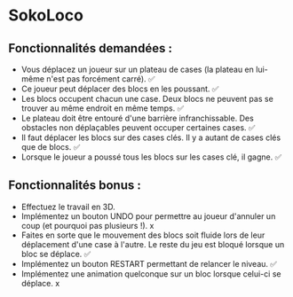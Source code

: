 # SokoLoco

## Fonctionnalités demandées :

- Vous déplacez un joueur sur un plateau de cases (la plateau en lui-même n'est pas forcément carré). ✅
- Ce joueur peut déplacer des blocs en les poussant. ✅
- Les blocs occupent chacun une case. Deux blocs ne peuvent pas se trouver au même endroit en même temps. ✅
- Le plateau doit être entouré d'une barrière infranchissable. Des obstacles non déplaçables peuvent occuper certaines cases. ✅
- Il faut déplacer les blocs sur des cases clés. Il y a autant de cases clés que de blocs. ✅
- Lorsque le joueur a poussé tous les blocs sur les cases clé, il gagne. ✅

## Fonctionnalités bonus :

- Effectuez le travail en 3D.
- Implémentez un bouton UNDO pour permettre au joueur d'annuler un coup (et pourquoi pas plusieurs !). x
- Faites en sorte que le mouvement des blocs soit fluide lors de leur déplacement d'une case à l'autre. Le reste du jeu est bloqué lorsque un bloc se déplace. ✅
- Implémentez un bouton RESTART permettant de relancer le niveau. ✅
- Implémentez une animation quelconque sur un bloc lorsque celui-ci se déplace. x
